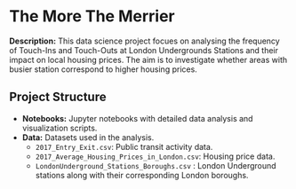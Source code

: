 # The More The Merrier
**Description:** This data science project focues on analysing the frequency of Touch-Ins and Touch-Outs at London Undergrounds Stations and their impact on local housing prices.
The aim is to investigate whether areas with busier station correspond to higher housing prices.

## Project Structure

- **Notebooks:** Jupyter notebooks with detailed data analysis and visualization scripts.
- **Data:** Datasets used in the analysis.
  - `2017_Entry_Exit.csv`: Public transit activity data.
  - `2017_Average_Housing_Prices_in_London.csv`: Housing price data.
  - ` LondonUnderground_Stations_Boroughs.csv ` : London Underground stations along with their corresponding London boroughs.
